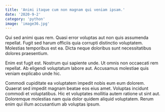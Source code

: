 ```yaml
---
title: 'Animi itaque cum non magnam qui veniam ipsam.'
date: '2020-9-2'
category: 'python'
image: 'image36.jpg'
---
```


Qui sed animi quas rem. Quasi error voluptas aut non quis assumenda repellat. Fugit sed harum officiis quia corrupti distinctio voluptatem. Molestias temporibus est ea. Dicta neque doloribus sunt necessitatibus dolores praesentium.
 Enim est fugit est. Nostrum qui sapiente unde. Ut omnis non occaecati rem repellat. Ab eligendi voluptatum labore aut. Accusamus molestiae quis veniam explicabo unde hic.
 Commodi cupiditate ea voluptatem impedit nobis eum eum dolorem. Quaerat sed impedit magnam beatae eos eius amet. Voluptas incidunt commodi et voluptatibus. Hic et voluptates mollitia autem ratione ut sint aut. Doloremque molestias nam quia dolor quidem aliquid voluptatem. Rerum enim qui illum accusantium ab voluptas ipsum.
